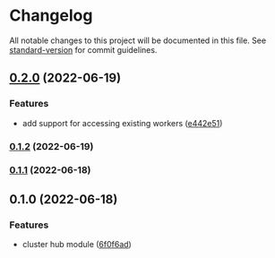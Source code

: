 # Changelog

All notable changes to this project will be documented in this file. See [standard-version](https://github.com/conventional-changelog/standard-version) for commit guidelines.

## [0.2.0](https://github.com/chunkai1312/nest-cluster-hub/compare/v0.1.2...v0.2.0) (2022-06-19)


### Features

* add support for accessing existing workers ([e442e51](https://github.com/chunkai1312/nest-cluster-hub/commit/e442e512657c6f6b0276f1afa53a4a4521a91abb))

### [0.1.2](https://github.com/chunkai1312/nest-cluster-hub/compare/v0.1.1...v0.1.2) (2022-06-19)

### [0.1.1](https://github.com/chunkai1312/nest-cluster-hub/compare/v0.1.0...v0.1.1) (2022-06-18)

## 0.1.0 (2022-06-18)


### Features

* cluster hub module ([6f0f6ad](https://github.com/chunkai1312/nest-cluster-hub/commit/6f0f6adf31c7e0b381412b1ebd8ca59eda050723))
